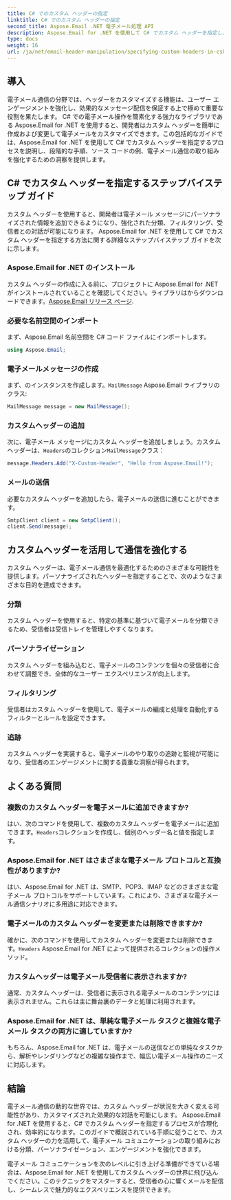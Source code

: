 ```yaml
---
title: C# でのカスタム ヘッダーの指定
linktitle: C# でのカスタム ヘッダーの指定
second_title: Aspose.Email .NET 電子メール処理 API
description: Aspose.Email for .NET を使用して C# でカスタム ヘッダーを指定し、電子メール通信を強化する方法を学びます。このステップバイステップのガイドでは、エンゲージメントを向上させるためにパーソナライズされた電子メール ヘッダーを作成する方法について説明します。
type: docs
weight: 16
url: /ja/net/email-header-manipulation/specifying-custom-headers-in-csharp/
---
```



## 導入

電子メール通信の分野では、ヘッダーをカスタマイズする機能は、ユーザー エンゲージメントを強化し、効果的なメッセージ配信を保証する上で極めて重要な役割を果たします。 C# での電子メール操作を簡素化する強力なライブラリである Aspose.Email for .NET を使用すると、開発者はカスタム ヘッダーを簡単に作成および変更して電子メールをカスタマイズできます。この包括的なガイドでは、Aspose.Email for .NET を使用して C# でカスタム ヘッダーを指定するプロセスを説明し、段階的な手順、ソース コードの例、電子メール通信の取り組みを強化するための洞察を提供します。

## C# でカスタム ヘッダーを指定するステップバイステップ ガイド

カスタム ヘッダーを使用すると、開発者は電子メール メッセージにパーソナライズされた情報を追加できるようになり、強化された分類、フィルタリング、受信者との対話が可能になります。 Aspose.Email for .NET を使用して C# でカスタム ヘッダーを指定する方法に関する詳細なステップバイステップ ガイドを次に示します。

### Aspose.Email for .NET のインストール

カスタム ヘッダーの作成に入る前に、プロジェクトに Aspose.Email for .NET がインストールされていることを確認してください。ライブラリはからダウンロードできます。[Aspose.Email リリース ページ](https://releases.aspose.com/email/net/).

### 必要な名前空間のインポート

まず、Aspose.Email 名前空間を C# コード ファイルにインポートします。

```csharp
using Aspose.Email;
```

### 電子メールメッセージの作成

まず、のインスタンスを作成します。`MailMessage` Aspose.Email ライブラリのクラス:

```csharp
MailMessage message = new MailMessage();
```

### カスタムヘッダーの追加

次に、電子メール メッセージにカスタム ヘッダーを追加しましょう。カスタムヘッダーは、`Headers`のコレクション`MailMessage`クラス：

```csharp
message.Headers.Add("X-Custom-Header", "Hello from Aspose.Email!");
```

### メールの送信

必要なカスタム ヘッダーを追加したら、電子メールの送信に進むことができます。

```csharp
SmtpClient client = new SmtpClient();
client.Send(message);
```

## カスタムヘッダーを活用して通信を強化する

カスタム ヘッダーは、電子メール通信を最適化するためのさまざまな可能性を提供します。パーソナライズされたヘッダーを指定することで、次のようなさまざまな目的を達成できます。

### 分類 
 カスタム ヘッダーを使用すると、特定の基準に基づいて電子メールを分類できるため、受信者は受信トレイを管理しやすくなります。

### パーソナライゼーション 
 カスタム ヘッダーを組み込むと、電子メールのコンテンツを個々の受信者に合わせて調整でき、全体的なユーザー エクスペリエンスが向上します。

### フィルタリング 
 受信者はカスタム ヘッダーを使用して、電子メールの編成と処理を自動化するフィルターとルールを設定できます。

### 追跡 
 カスタム ヘッダーを実装すると、電子メールのやり取りの追跡と監視が可能になり、受信者のエンゲージメントに関する貴重な洞察が得られます。

## よくある質問

### 複数のカスタム ヘッダーを電子メールに追加できますか?

はい、次のコマンドを使用して、複数のカスタム ヘッダーを電子メールに追加できます。`Headers`コレクションを作成し、個別のヘッダー名と値を指定します。

### Aspose.Email for .NET はさまざまな電子メール プロトコルと互換性がありますか?

はい、Aspose.Email for .NET は、SMTP、POP3、IMAP などのさまざまな電子メール プロトコルをサポートしています。これにより、さまざまな電子メール通信シナリオに多用途に対応できます。

### 電子メールのカスタム ヘッダーを変更または削除できますか?

確かに、次のコマンドを使用してカスタム ヘッダーを変更または削除できます。`Headers` Aspose.Email for .NET によって提供されるコレクションの操作メソッド。

### カスタムヘッダーは電子メール受信者に表示されますか?

通常、カスタム ヘッダーは、受信者に表示される電子メールのコンテンツには表示されません。これらは主に舞台裏のデータと処理に利用されます。

### Aspose.Email for .NET は、単純な電子メール タスクと複雑な電子メール タスクの両方に適していますか?

もちろん、Aspose.Email for .NET は、電子メールの送信などの単純なタスクから、解析やレンダリングなどの複雑な操作まで、幅広い電子メール操作のニーズに対応します。

## 結論

電子メール通信の動的な世界では、カスタム ヘッダーが状況を大きく変える可能性があり、カスタマイズされた効果的な対話を可能にします。 Aspose.Email for .NET を使用すると、C# でカスタム ヘッダーを指定するプロセスが合理化され、効率的になります。このガイドで概説されている手順に従うことで、カスタム ヘッダーの力を活用して、電子メール コミュニケーションの取り組みにおける分類、パーソナライゼーション、エンゲージメントを強化できます。

電子メール コミュニケーションを次のレベルに引き上げる準備ができている場合は、Aspose.Email for .NET を使用してカスタム ヘッダーの世界に飛び込んでください。このテクニックをマスターすると、受信者の心に響くメールを配信し、シームレスで魅力的なエクスペリエンスを提供できます。